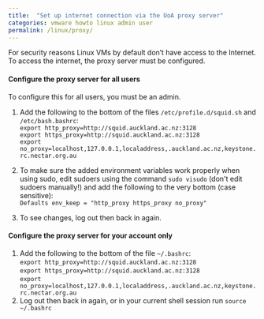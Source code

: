 ```yaml
---
title:  "Set up internet connection via the UoA proxy server"
categories: vmware howto linux admin user
permalink: /linux/proxy/
---
```


For security reasons Linux VMs by default don’t have access to the Internet. To access the internet, the proxy server must be configured.
#### Configure the proxy server for all users
To configure this for all users, you must be an admin.
1. Add the following to the bottom of the files `/etc/profile.d/squid.sh` and `/etc/bash.bashrc`:  
`export http_proxy=http://squid.auckland.ac.nz:3128`  
`export https_proxy=http://squid.auckland.ac.nz:3128`  
`export no_proxy=localhost,127.0.0.1,localaddress,.auckland.ac.nz,keystone.rc.nectar.org.au`

2. To make sure the added environment variables work properly when using sudo, edit sudoers using the command `sudo visudo` (don't edit sudoers manually!) and add the following to the very bottom (case sensitive):  
`Defaults env_keep = "http_proxy https_proxy no_proxy"`

3. To see changes, log out then back in again.  

#### Configure the proxy server for your account only
1. Add the following to the bottom of the file `~/.bashrc`:  
`export http_proxy=http://squid.auckland.ac.nz:3128`  
`export https_proxy=http://squid.auckland.ac.nz:3128`  
`export no_proxy=localhost,127.0.0.1,localaddress,.auckland.ac.nz,keystone.rc.nectar.org.au`
2. Log out then back in again, or in your current shell session run `source ~/.bashrc`
